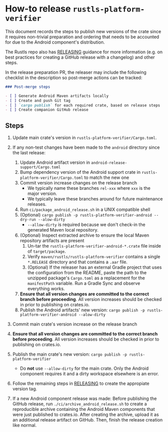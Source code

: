 # How-to release `rustls-platform-verifier`

This document records the steps to publish new versions of the crate since it requires non-trivial preparation and ordering
that needs to be accounted for due to the Android component's distribution.

The Rustls repo also has [RELEASING] guidance for more information (e.g. on best practices for creating a GitHub release with a changelog)
and other steps.

In the release preparation PR, the releaser may include the following checklist in the description so post-merge actions can be tracked:
```markdown
### Post-merge steps

- [ ] Generate Android Maven artifacts locally
- [ ] Create and push Git tag
- [ ] `cargo publish` for each required crate, based on release steps
- [ ] Create companion GitHub release
```

## Steps

1. Update main crate's version in `rustls-platform-verifier/Cargo.toml`.
2. If any non-test changes have been made to the `android` directory since the last release:
    1. Update Android artifact version in `android-release-support/Cargo.toml`
    2. Bump dependency version of the Android support crate in `rustls-platform-verifier/Cargo.toml` to match the new one
    3. Commit version increase changes on the release branch
        * We typically name these branches `rel-xxx` where `xxx` is the major version.
        * We typically leave these branches around for future maintenance releases.
    4. Run `ci/package_android_release.sh` in a UNIX compatible shell
    5. (Optional) `cargo publish -p rustls-platform-verifier-android --dry-run --alow-dirty`
        * `--allow-dirty` is required because we don't check-in the generated Maven local repository.
    6. (Optional) Inspect extracted archive to ensure the local Maven repository artifacts are present
        1. Un-tar the `rustls-platform-verifier-android-*.crate` file inside of `target/package`.
        2. Verify `maven/rustls/rustls-platform-verifier` contains a single `*.RELEASE` directory and that contains a `.aar` file.
        3. (Optional) If the releaser has an external Gradle project that uses the configuration from the README, paste the path to the
           unzipped package's `Cargo.toml` as a replacement for the `manifestPath` variable. Run a Gradle Sync and observe everything works.
    7. **Ensure that all version changes are committed to the correct branch before proceeding**. All version increases should be checked in prior
       to publishing on crates.io.
    8. Publish the Android artifacts' new version: `cargo publish -p rustls-platform-verifier-android --alow-dirty`

3. Commit main crate's version increase on the release branch
4. **Ensure that all version changes are committed to the correct branch before proceeding**. All version increases should be checked in prior
    to publishing on crates.io.
5. Publish the main crate's new version: `cargo publish -p rustls-platform-verifier`
    * Do **not** use `--allow-dirty` for the main crate. Only the Android component requires it and a dirty workspace elsewhere is an error.
6. Follow the remaining steps in [RELEASING] to create the appropiate version tag.
7. If a new Android component release was made: Before publishing the GitHub release, run `./ci/archive_android_release.sh` to create a reproducible archive
   containing the Android Maven components that were just published to crates.io. After creating the archive, upload it as an additional release artifact on GitHub.
   Then, finish the release creation like normal.

[RELEASING]: https://github.com/rustls/rustls/blob/main/RELEASING.md
